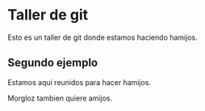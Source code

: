 # Taller de git

Esto es un taller de git donde estamos haciendo hamijos.

## Segundo ejemplo

Estamos aqui reunidos para hacer hamijos.

Morgloz tambien quiere amijos.
